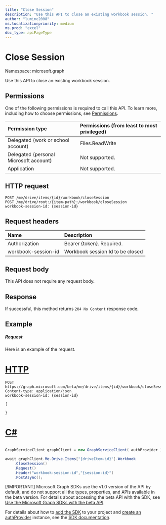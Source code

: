 ```yaml
---
title: "Close Session"
description: "Use this API to close an existing workbook session. "
author: "lumine2008"
ms.localizationpriority: medium
ms.prod: "excel"
doc_type: apiPageType
---
```


# Close Session

Namespace: microsoft.graph

Use this API to close an existing workbook session. 

## Permissions
One of the following permissions is required to call this API. To learn more, including how to choose permissions, see [Permissions](/graph/permissions-reference).

|Permission type      | Permissions (from least to most privileged)              |
|:--------------------|:---------------------------------------------------------|
|Delegated (work or school account) | Files.ReadWrite    |
|Delegated (personal Microsoft account) | Not supported.    |
|Application | Not supported. |

## HTTP request
<!-- { "blockType": "ignored" } -->
```http
POST /me/drive/items/{id}/workbook/closeSession
POST /me/drive/root:/{item-path}:/workbook/closeSession
workbook-session-id: {session-id}
```
## Request headers
| Name       | Description|
|:---------------|:----------|
| Authorization  | Bearer {token}. Required. |
| workbook-session-id | Workbook session Id to be closed |

## Request body
This API does not require any request body.

## Response

If successful, this method returns `204 No Content` response code.

## Example
##### Request
Here is an example of the request.

# [HTTP](#tab/http)
<!-- {
  "blockType": "request",
  "name": "close_excel_session"
}-->
```http
POST https://graph.microsoft.com/beta/me/drive/items/{id}/workbook/closeSession
Content-type: application/json
workbook-session-id: {session-id}

{

}
```

# [C#](#tab/csharp)

```csharp

GraphServiceClient graphClient = new GraphServiceClient( authProvider );

await graphClient.Me.Drive.Items["{driveItem-id}"].Workbook
	.CloseSession()
	.Request()
	.Header("workbook-session-id","{session-id}")
	.PostAsync();

```


 [!IMPORTANT]
 Microsoft Graph SDKs use the v1.0 version of the API by default, and do not support all the types, properties, and APIs available in the beta version. For details about accessing the beta API with the SDK, see [Use the Microsoft Graph SDKs with the beta API](/graph/sdks/use-beta).

 For details about how to [add the SDK](/graph/sdks/sdk-installation) to your project and [create an authProvider](/graph/sdks/choose-authentication-providers) instance, see the [SDK documentation](/graph/sdks/sdks-overview).

